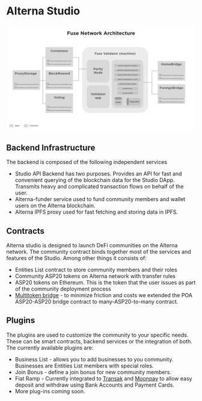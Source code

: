 # Alterna Studio



![Alterna Studio architecture](../../.gitbook/assets/image%20%283%29.png)

## Backend Infrastructure

The backend is composed of the following independent services

* Studio API Backend has two purposes. Provides an API for fast and convenient querying of the blockchain data for the Studio DApp. Transmits heavy and complicated transaction flows on behalf of the user.
* Alterna-funder service used to fund community members and wallet users on the Alterna blockchain.
* Alterna IPFS proxy used for fast fetching and storing data in IPFS.

## Contracts

Alterna studio is designed to launch DeFi communities on the Alterna network. The community contract binds together most of the services and features of the Studio. Among other things it consists of:

* Entities List contract to store community members and their roles
* Community ASP20 tokens on Alterna network with transfer rules
* ASP20 tokens on Ethereum. This is the token that the user issues as part of the community deployment process
* [Multitoken bridge](https://github.com/fuseio/bridge-contracts) - to minimize friction and costs we extended the POA ASP20-ASP20 bridge contract to many-ASP20-to-many contract.

## Plugins

The plugins are used to customize the community to your specific needs. These can be smart contracts, backend services or the integration of both. The currently available plugins are:

* Business List - allows you to add businesses to you community. Businesses are Entities List members with special roles.
* Join Bonus - define a join bonus for new community members.
* Fiat Ramp - Currently integrated to [Transak](https://transak.com/) and [Moonpay](https://www.moonpay.io/) to allow easy deposit and withdraw using Bank Accounts and Payment Cards.
* More plug-ins coming soon.

